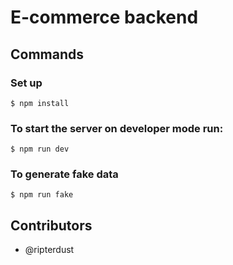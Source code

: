 # E-commerce backend

## Commands

### Set up

`$ npm install`

### To start the server on developer mode run:

`$ npm run dev`

### To generate fake data

`$ npm run fake`

## Contributors

* @ripterdust
  